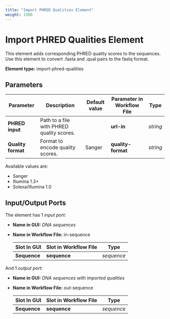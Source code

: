 ```yaml
---
title: "Import PHRED Qualities Element"
weight: 1500
---
```


# Import PHRED Qualities Element

This element adds corresponding PHRED quality scores to the sequences. Use this element to convert .fasta and .qual pairs to the fastq format.

**Element type:** import-phred-qualities

## Parameters

| Parameter          | Description                                     | Default value | Parameter in Workflow File | Type   |
|--------------------|-------------------------------------------------|---------------|----------------------------|--------|
| **PHRED input**    | Path to a file with PHRED quality scores.       |               | **url-in**                 | _string_ |
| **Quality format** | Format to encode quality scores.                | Sanger        | **quality-format**         | _string_ |

Available values are:

- Sanger
- Illumina 1.3+
- Solexa/Illumina 1.0

## Input/Output Ports

The element has 1 _input port_:

- **Name in GUI:** _DNA sequences_
- **Name in Workflow File:** in-sequence

  | Slot In GUI | Slot in Workflow File | Type      |
  |-------------|-----------------------|-----------|
  | **Sequence**| **sequence**          | _sequence_|

And 1 _output port_:

- **Name in GUI:** _DNA sequences with imported qualities_
- **Name in Workflow File:** out-sequence

  | Slot In GUI | Slot in Workflow File | Type      |
  |-------------|-----------------------|-----------|
  | **Sequence**| **sequence**          | _sequence_|